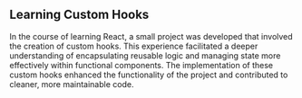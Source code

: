 ## Learning Custom Hooks

In the course of learning React, a small project was developed that involved the creation of custom hooks. 
This experience facilitated a deeper understanding of encapsulating reusable logic and managing state more effectively within functional components. 
The implementation of these custom hooks enhanced the functionality of the project and contributed to cleaner, more maintainable code.
